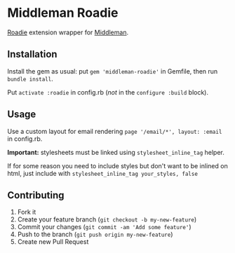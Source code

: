 # Middleman Roadie

[Roadie](https://github.com/Mange/roadie) extension wrapper for [Middleman](https://middlemanapp.com/).

## Installation

Install the gem as usual: put `gem 'middleman-roadie'` in Gemfile, then run `bundle install`.

Put `activate :roadie` in config.rb (*not* in the `configure :build` block).

## Usage

Use a custom layout for email rendering `page '/email/*', layout: :email` in config.rb.

**Important:** stylesheets must be linked using `stylesheet_inline_tag` helper.

If for some reason you need to include styles but don't want to be inlined on html, just include with `stylesheet_inline_tag your_styles, false`

## Contributing

1. Fork it
2. Create your feature branch (`git checkout -b my-new-feature`)
3. Commit your changes (`git commit -am 'Add some feature'`)
4. Push to the branch (`git push origin my-new-feature`)
5. Create new Pull Request
